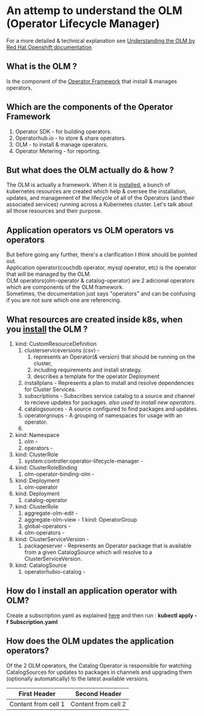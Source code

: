 
# An attemp to understand the OLM (Operator Lifecycle Manager)

For a more detailed & technical explanation see [Understanding the OLM by Red Hat Openshift documentation](https://docs.openshift.com/container-platform/4.1/applications/operators/olm-understanding-olm.html)

## What is the  OLM ?
Is the component of the [Operator Framework](https://github.com/operator-framework) that install & manages operators.

## Which are the components of the Operator Framework
1. Operator SDK - for building operators.
1. Operatorhub.io - to store & share operators.
1. OLM - to install & manage operators.
1. Operator Metering - for reporting.

## But what does the OLM actually do & how ?
The OLM is actually a framework. When it is [installed](https://github.com/operator-framework/operator-lifecycle-manager/blob/master/doc/install/install.md), a bunch of kubernetes resources are created which help & oversee the installation, updates, and management of the lifecycle of all of the Operators (and their associated services) running across a Kubernetes cluster. Let's talk about all those resources and their purpose.

## Application operators vs OLM operators vs operators
But before going any further, there's a clarification I think should be pointed out.  
Application operator(couchdb operator, mysql operator, etc) is the operator that will be managed by the OLM.  
OLM operators(olm-operator & catalog-operator) are 2 adicional operators which are components of the OLM framework.  
Sometimes, the documentation just says "operators" and can be confusing if you are not sure which one are referencing.  


## What resources are created inside k8s, when you [install](https://github.com/operator-framework/operator-lifecycle-manager/blob/master/doc/install/install.md) the OLM ?
1. kind: CustomResourceDefinition
   1. clusterserviceversions (csv) - 
      1. represents an Operator(& version) that should be running on the cluster, 
      1. including requirements and install strategy.
      1. describes a template for the operator Deployment
   1. installplans - Represents a plan to install and resolve dependencies for Cluster Services.
   1. subscriptions - Subscribes service catalog to a source and channel to recieve updates for packages. _also used to install new operators_.
   1. catalogsources - A source configured to find packages and updates.
   1. operatorgroups - A grouping of namespaces for usage with an operator.
   1. 
1. kind: Namespace
   1. olm - 
   1. operators -
1. kind: ClusterRole
   1. system:controller:operator-lifecycle-manager -
1. kind: ClusterRoleBinding
   1. olm-operator-binding-olm -
1. kind: Deployment
   1. olm-operator
1. kind: Deployment
   1. catalog-operator
1. kind: ClusterRole
   1. aggregate-olm-edit -
   1. aggregate-olm-view -
1.kind: OperatorGroup
   1. global-operators -
   1. olm-operators -
1. kind: ClusterServiceVersion -
   1. packageserver - Represents an Operator package that is available from a given CatalogSource which will resolve to a ClusterServiceVersion.
1. kind: CatalogSource
   1. operatorhubio-catalog -

## How do I install an application operator with OLM?
Create a subscription.yaml as explained [here](https://operator-framework.github.io/olm-book/docs/how-do-i-install-my-operator-with-olm.html) and then run :
**kubectl apply -f Subscription.yaml**


## How does the OLM updates the application operators?
Of the 2 OLM operators, the Catalog Operator is responsible for watching CatalogSources for updates to packages in channels and upgrading them (optionally automatically) to the latest available versions.  



First Header | Second Header
------------ | -------------
Content from cell 1 | Content from cell 2

